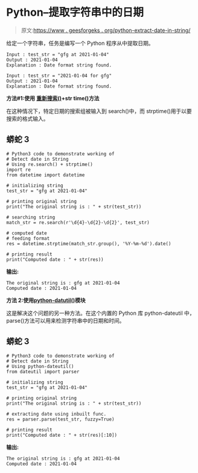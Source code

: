 # Python–提取字符串中的日期

> 原文:[https://www . geesforgeks . org/python-extract-date-in-string/](https://www.geeksforgeeks.org/python-extract-date-in-string/)

给定一个字符串，任务是编写一个 Python 程序从中提取日期。

```
Input : test_str = "gfg at 2021-01-04"
Output : 2021-01-04
Explanation : Date format string found.

Input : test_str = "2021-01-04 for gfg"
Output : 2021-01-04
Explanation : Date format string found.
```

**方法#1:使用** [**重新搜索()**](https://www.geeksforgeeks.org/regular-expressions-python-set-1-search-match-find/)**+str time()方法**

在这种情况下，特定日期的搜索组被输入到 search()中，而 strptime()用于以要搜索的格式输入。

## 蟒蛇 3

```
# Python3 code to demonstrate working of
# Detect date in String
# Using re.search() + strptime()
import re
from datetime import datetime

# initializing string
test_str = "gfg at 2021-01-04"

# printing original string
print("The original string is : " + str(test_str))

# searching string
match_str = re.search(r'\d{4}-\d{2}-\d{2}', test_str)

# computed date
# feeding format
res = datetime.strptime(match_str.group(), '%Y-%m-%d').date()

# printing result
print("Computed date : " + str(res))
```

**输出:**

```
The original string is : gfg at 2021-01-04
Computed date : 2021-01-04
```

**方法 2:使用**[**python-datutil()**](https://www.geeksforgeeks.org/nlp-using-dateutil-to-parse-dates/)**模块**

这是解决这个问题的另一种方法。在这个内置的 Python 库 python-dateutil 中，parse()方法可以用来检测字符串中的日期和时间。

## 蟒蛇 3

```
# Python3 code to demonstrate working of
# Detect date in String
# Using python-dateutil()
from dateutil import parser

# initializing string
test_str = "gfg at 2021-01-04"

# printing original string
print("The original string is : " + str(test_str))

# extracting date using inbuilt func.
res = parser.parse(test_str, fuzzy=True)

# printing result
print("Computed date : " + str(res)[:10])
```

**输出:**

```
The original string is : gfg at 2021-01-04
Computed date : 2021-01-04
```